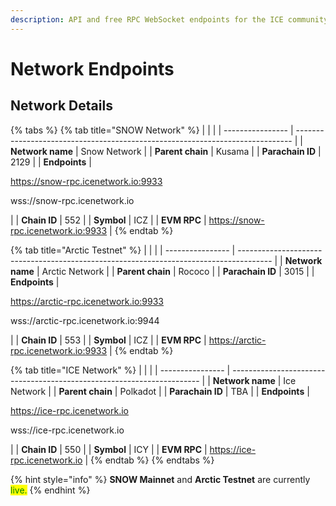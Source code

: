 ```yaml
---
description: API and free RPC WebSocket endpoints for the ICE community
---
```


# Network Endpoints

## Network Details

{% tabs %}
{% tab title="SNOW Network" %}
|                  |                                                                               |
| ---------------- | ----------------------------------------------------------------------------- |
| **Network name** | Snow Network                                                                  |
| **Parent chain** | Kusama                                                                        |
| **Parachain ID** | 2129                                                                          |
| **Endpoints**    | <p>https://snow-rpc.icenetwork.io:9933</p><p>wss://snow-rpc.icenetwork.io</p> |
| **Chain ID**     | 552                                                                           |
| **Symbol**       | ICZ                                                                           |
| **EVM RPC**      | https://snow-rpc.icenetwork.io:9933                                           |
{% endtab %}

{% tab title="Arctic Testnet" %}
|                  |                                                                                        |
| ---------------- | -------------------------------------------------------------------------------------- |
| **Network name** | Arctic Network                                                                         |
| **Parent chain** | Rococo                                                                                 |
| **Parachain ID** | 3015                                                                                   |
| **Endpoints**    | <p>https://arctic-rpc.icenetwork.io:9933</p><p>wss://arctic-rpc.icenetwork.io:9944</p> |
| **Chain ID**     | 553                                                                                    |
| **Symbol**       | ICZ                                                                                    |
| **EVM RPC**      | https://arctic-rpc.icenetwork.io:9933                                                  |
{% endtab %}

{% tab title="ICE Network" %}
|                  |                                                                        |
| ---------------- | ---------------------------------------------------------------------- |
| **Network name** | Ice Network                                                            |
| **Parent chain** | Polkadot                                                               |
| **Parachain ID** | TBA                                                                    |
| **Endpoints**    | <p>https://ice-rpc.icenetwork.io</p><p>wss://ice-rpc.icenetwork.io</p> |
| **Chain ID**     | 550                                                                    |
| **Symbol**       | ICY                                                                    |
| **EVM RPC**      | https://ice-rpc.icenetwork.io                                          |
{% endtab %}
{% endtabs %}

{% hint style="info" %}
**SNOW Mainnet** and **Arctic Testnet** are currently <mark style="color:green;">live.</mark>
{% endhint %}

##
